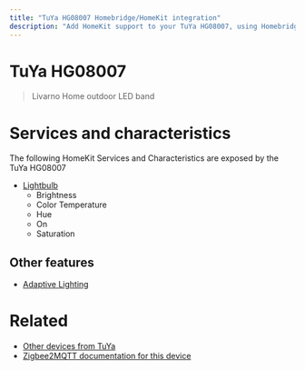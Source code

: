 ```yaml
---
title: "TuYa HG08007 Homebridge/HomeKit integration"
description: "Add HomeKit support to your TuYa HG08007, using Homebridge, Zigbee2MQTT and homebridge-z2m."
---
```

<!---
This file has been GENERATED using src/docgen/docgen.ts
DO NOT EDIT THIS FILE MANUALLY!
-->
# TuYa HG08007
> Livarno Home outdoor LED band


# Services and characteristics
The following HomeKit Services and Characteristics are exposed by
the TuYa HG08007

* [Lightbulb](../../light.md)
  * Brightness
  * Color Temperature
  * Hue
  * On
  * Saturation

## Other features
* [Adaptive Lighting](../../light.md)

# Related
* [Other devices from TuYa](../index.md#tuya)
* [Zigbee2MQTT documentation for this device](https://www.zigbee2mqtt.io/devices/HG08007.html)